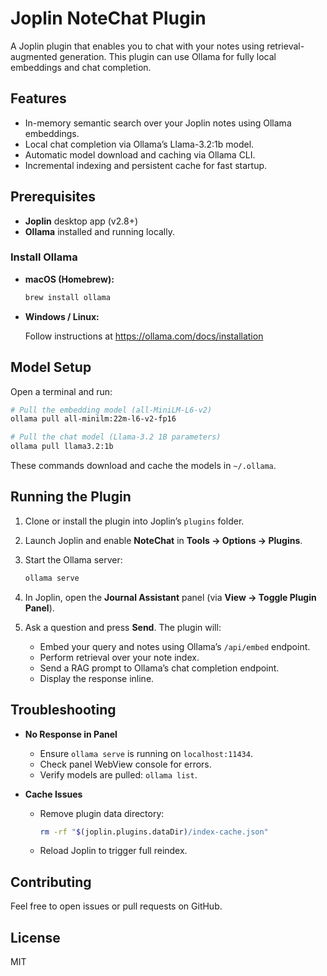 # Joplin NoteChat Plugin

A Joplin plugin that enables you to chat with your notes using retrieval-augmented generation. This plugin can use Ollama for fully local embeddings and chat completion.

## Features

- In-memory semantic search over your Joplin notes using Ollama embeddings.
- Local chat completion via Ollama’s Llama-3.2:1b model.
- Automatic model download and caching via Ollama CLI.
- Incremental indexing and persistent cache for fast startup.

## Prerequisites

- **Joplin** desktop app (v2.8+)
- **Ollama** installed and running locally.

### Install Ollama

- **macOS (Homebrew):**

  ```bash
  brew install ollama
  ```

- **Windows / Linux:**

  Follow instructions at https://ollama.com/docs/installation

## Model Setup

Open a terminal and run:

```bash
# Pull the embedding model (all-MiniLM-L6-v2)
ollama pull all-minilm:22m-l6-v2-fp16

# Pull the chat model (Llama-3.2 1B parameters)
ollama pull llama3.2:1b
```

These commands download and cache the models in `~/.ollama`.

## Running the Plugin

1. Clone or install the plugin into Joplin’s `plugins` folder.
2. Launch Joplin and enable **NoteChat** in **Tools → Options → Plugins**.
3. Start the Ollama server:

   ```bash
   ollama serve
   ```

4. In Joplin, open the **Journal Assistant** panel (via **View → Toggle Plugin Panel**).
5. Ask a question and press **Send**. The plugin will:
   - Embed your query and notes using Ollama’s `/api/embed` endpoint.
   - Perform retrieval over your note index.
   - Send a RAG prompt to Ollama’s chat completion endpoint.
   - Display the response inline.

## Troubleshooting

- **No Response in Panel**  
  - Ensure `ollama serve` is running on `localhost:11434`.
  - Check panel WebView console for errors.
  - Verify models are pulled: `ollama list`.

- **Cache Issues**  
  - Remove plugin data directory:  
    ```bash
    rm -rf "$(joplin.plugins.dataDir)/index-cache.json"
    ```
  - Reload Joplin to trigger full reindex.

## Contributing

Feel free to open issues or pull requests on GitHub.

## License

MIT
